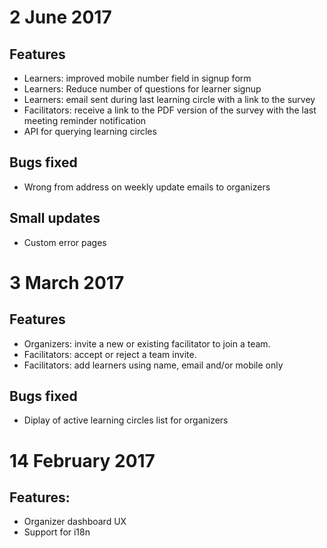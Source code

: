 2 June 2017
===========

## Features
- Learners: improved mobile number field in signup form
- Learners: Reduce number of questions for learner signup
- Learners: email sent during last learning circle with a link to the survey
- Facilitators: receive a link to the PDF version of the survey with the last meeting reminder notification
- API for querying learning circles

## Bugs fixed
- Wrong from address on weekly update emails to organizers

## Small updates
- Custom error pages

3 March 2017
============

## Features
- Organizers: invite a new or existing facilitator to join a team.
- Facilitators: accept or reject a team invite.
- Facilitators: add learners using name, email and/or mobile only

## Bugs fixed
- Diplay of active learning circles list for organizers


14 February 2017
================

## Features:
- Organizer dashboard UX
- Support for i18n

